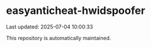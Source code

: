 # easyanticheat-hwidspoofer

Last updated: 2025-07-04 10:00:33

This repository is automatically maintained.
